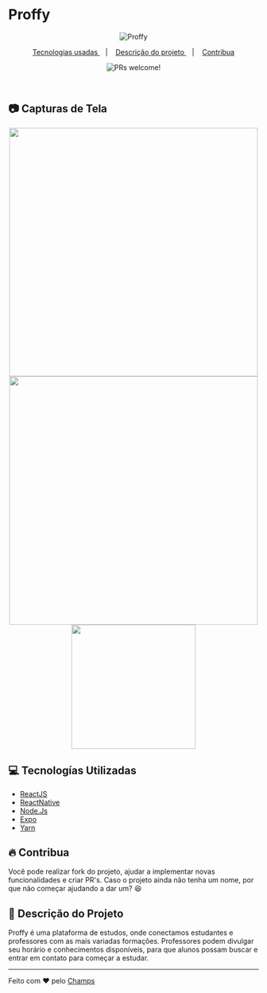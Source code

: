﻿


# Proffy
  <p align="center">
   <img src="https://i.imgur.com/DhNE6Oy.png" alt="Proffy" />
  </p>
  <p align="center">
  <a href="#computer-tecnologias-utilizadas">
    Tecnologias usadas
  </a>
  &nbsp;&nbsp;&nbsp;|&nbsp;&nbsp;&nbsp;
  <a href="#octocat-project-description">
    Descrição do projeto
  </a>
  &nbsp;&nbsp;&nbsp;|&nbsp;&nbsp;&nbsp;
  <a href="#fire-contribua">
    Contribua
  </a>
</p>

<p align="center">
 <img src="https://img.shields.io/static/v1?label=PRs&message=welcome&color=7159c1&labelColor=000000" alt="PRs welcome!" />
</p>

<br>

## :camera: Capturas de Tela
<p align="center">
    <image src="https://i.imgur.com/WF2d4xz.png" width="500">
    <image src="https://i.imgur.com/vHrNovg.jpg" width="500">
    <image src="https://i.imgur.com/URpZck4.jpg" width="250">
</p>

## :computer: Tecnologías Utilizadas

- [ReactJS](https://reactjs.org/)
- [ReactNative](https://reactnative.dev/)
- [Node.Js](https://nodejs.org/en/)
- [Expo](https://expo.io/learn)
- [Yarn](https://yarnpkg.com/)

## :fire: Contribua

Você pode realizar fork do projeto, ajudar a implementar novas funcionalidades e criar PR's.
Caso o projeto ainda não tenha um nome, por que não começar ajudando a dar um? 😆

## 🔎 Descrição do Projeto

<p>
	Proffy é uma plataforma de estudos, onde conectamos estudantes e professores com as mais variadas formações. Professores podem divulgar seu horário e conhecimentos disponíveis, para que alunos possam buscar e entrar em contato para começar a estudar.
</p>

---
Feito com :heart: pelo [Champs](https://gtihub.com/GabriPires)
